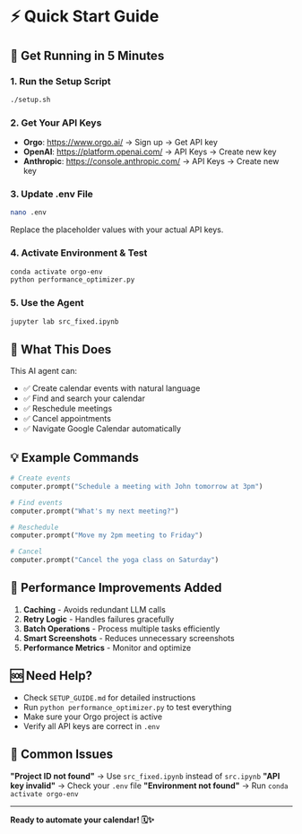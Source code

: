 # ⚡ Quick Start Guide

## 🚀 Get Running in 5 Minutes

### 1. Run the Setup Script
```bash
./setup.sh
```

### 2. Get Your API Keys
- **Orgo**: https://www.orgo.ai/ → Sign up → Get API key
- **OpenAI**: https://platform.openai.com/ → API Keys → Create new key
- **Anthropic**: https://console.anthropic.com/ → API Keys → Create new key

### 3. Update .env File
```bash
nano .env
```
Replace the placeholder values with your actual API keys.

### 4. Activate Environment & Test
```bash
conda activate orgo-env
python performance_optimizer.py
```

### 5. Use the Agent
```bash
jupyter lab src_fixed.ipynb
```

## 🎯 What This Does

This AI agent can:
- ✅ Create calendar events with natural language
- ✅ Find and search your calendar
- ✅ Reschedule meetings
- ✅ Cancel appointments
- ✅ Navigate Google Calendar automatically

## 💡 Example Commands

```python
# Create events
computer.prompt("Schedule a meeting with John tomorrow at 3pm")

# Find events  
computer.prompt("What's my next meeting?")

# Reschedule
computer.prompt("Move my 2pm meeting to Friday")

# Cancel
computer.prompt("Cancel the yoga class on Saturday")
```

## 🔧 Performance Improvements Added

1. **Caching** - Avoids redundant LLM calls
2. **Retry Logic** - Handles failures gracefully
3. **Batch Operations** - Process multiple tasks efficiently
4. **Smart Screenshots** - Reduces unnecessary screenshots
5. **Performance Metrics** - Monitor and optimize

## 🆘 Need Help?

- Check `SETUP_GUIDE.md` for detailed instructions
- Run `python performance_optimizer.py` to test everything
- Make sure your Orgo project is active
- Verify all API keys are correct in `.env`

## 🚨 Common Issues

**"Project ID not found"** → Use `src_fixed.ipynb` instead of `src.ipynb`
**"API key invalid"** → Check your `.env` file
**"Environment not found"** → Run `conda activate orgo-env`

---

**Ready to automate your calendar! 🗓️✨** 